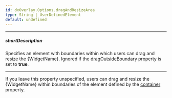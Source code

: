 ```yaml
---
id: dxOverlay.Options.dragAndResizeArea
type: String | UserDefinedElement
default: undefined
---
```

---
##### shortDescription
Specifies an element with boundaries within which users can drag and resize the {WidgetName}. Ignored if the [dragOutsideBoundary](/Documentation/ApiReference/UI_Components/dxPopup/Configuration/#dragOutsideBoundary) property is set to **true**.

---
If you leave this property unspecified, users can drag and resize the {WidgetName} within boundaries of the element defined by the [container]({basewidgetpath}/Configuration/#container) property.
